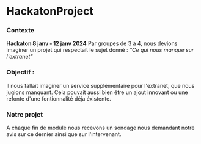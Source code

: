 # HackatonProject

### Contexte
**Hackaton 8 janv - 12 janv 2024**
Par groupes de 3 à 4, nous devions imaginer un projet qui respectait le sujet donné : 
*"Ce qui nous manque sur l'extranet"*
 
### Objectif :
Il nous fallait imaginer un service supplémentaire pour l'extranet, que nous jugions manquant.
Cela pouvait aussi bien être un ajout innovant ou une refonte d'une fontionnalité déja éxistente. 

### Notre projet 
A chaque fin de module nous recevons un sondage nous demandant notre avis sur ce dernier ainsi que sur l'intervenant. 